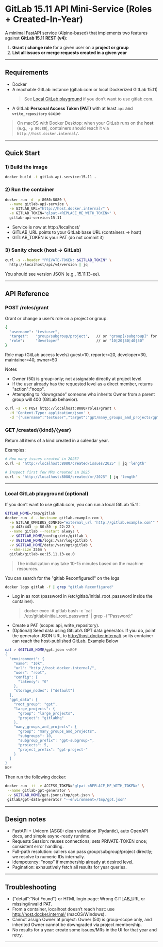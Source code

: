# GitLab 15.11 API Mini-Service (Roles + Created-In-Year)

A minimal FastAPI service (Alpine-based) that implements two features against **GitLab 15.11 REST (v4)**:

1. **Grant / change role** for a given user on a **project or group**
2. **List all issues or merge requests created in a given year**

---

## Requirements

- Docker
- A reachable GitLab instance (gitlab.com or local Dockerized GitLab 15.11)
  > See [Local GitLab playground](#local-gitlab-playground-optional) if you don’t want to use gitlab.com.
- A GitLab **Personal Access Token (PAT)** with at least `api` and `write_repository` scope

> On macOS with Docker Desktop: when your GitLab runs on the **host** (e.g., `-p 80:80`), containers should reach it via `http://host.docker.internal/`.

---

## Quick Start

### 1) Build the image

```bash
docker build -t gitlab-api-service:15.11 .
```

### 2) Run the container

```bash
docker run -d -p 8080:8080 \
  --name gitlab-api-service \
  -e GITLAB_URL="http://host.docker.internal/" \
  -e GITLAB_TOKEN="glpat-<REPLACE_ME_WITH_TOKEN>" \
  gitlab-api-service:15.11
```

- Service is now at http://localhost/
- GITLAB_URL points to your GitLab base URL (containers → host)
- GITLAB_TOKEN is your PAT (do not commit it)

### 3) Sanity check (host → GitLab)

```bash
curl -s --header "PRIVATE-TOKEN: $GITLAB_TOKEN" \
  http://localhost/api/v4/version | jq
```

You should see version JSON (e.g., 15.11.13-ee).

---

## API Reference

### POST /roles/grant

Grant or change a user’s role on a project or group.

```bash
{
  "username": "testuser",
  "target":   "group/subgroup/project",   // or "group[/subgroup]" for groups
  "role":     "developer"                 // or "10|20|30|40|50"
}
```

Role map (GitLab access levels)
guest=10, reporter=20, developer=30, maintainer=40, owner=50

Notes

- Owner (50) is group-only; not assignable directly at project level.
- If the user already has the requested level as a direct member, returns "action":"noop".
- Attempting to “downgrade” someone who inherits Owner from a parent group will 400 (GitLab behavior).

```bash
curl -s -X POST http://localhost:8080/roles/grant \
  -H 'Content-Type: application/json' \
  -d '{"username":"testuser","target":"gpt/many_groups_and_projects/gpt-subgroup-1/gpt-project-1","role":"developer"}' | jq .
```

### GET /created/{kind}/{year}

Return all items of a kind created in a calendar year.

Examples:

```bash
# How many issues created in 2025?
curl -s "http://localhost:8080/created/issues/2025" | jq 'length'

# Inspect first few MRs created in 2025
curl -s "http://localhost:8080/created/mr/2025" | jq 'length'
```

---

### Local GitLab playground (optional)

If you don’t want to use gitlab.com, you can run a local GitLab 15.11:

```bash
GITLAB_HOME=/tmp/gitlab
docker run -d --hostname gitlab.example.com \
  -e GITLAB_OMNIBUS_CONFIG="external_url 'http://gitlab.example.com'" \
  -p 443:443 -p 80:80 -p 22:22 \
  --name gitlab --restart always \
  -v $GITLAB_HOME/config:/etc/gitlab \
  -v $GITLAB_HOME/logs:/var/log/gitlab \
  -v $GITLAB_HOME/data:/var/opt/gitlab \
  --shm-size 256m \
  gitlab/gitlab-ee:15.11.13-ee.0
```

> The initialization may take 10-15 minutes based on the machine resources.

You can search for the "gitlab Reconfigured!" on the logs

```bash
docker logs gitlab -f | grep "gitlab Reconfigured"
```

- Log in as root (password in /etc/gitlab/initial_root_password inside the container).
  > docker exec -it gitlab bash -c 'cat /etc/gitlab/initial_root_password' | grep -i "Password:"
- Create a PAT (scope: api, write_repository).
- (Optional) Seed data using GitLab’s GPT data generator. If you do, point the generator JSON URL to http://host.docker.internal/ so its container can reach the host-published GitLab. Example Below

```bash
cat > $GITLAB_HOME/gpt.json <<EOF
{
  "environment": {
    "name": "10k",
    "url": "http://host.docker.internal/",
    "user": "root",
    "config": {
      "latency": "0"
    },
    "storage_nodes": ["default"]
  },
  "gpt_data": {
    "root_group": "gpt",
    "large_projects": {
      "group": "large_projects",
      "project": "gitlabhq"
    },
    "many_groups_and_projects": {
      "group": "many_groups_and_projects",
      "subgroups": 10,
      "subgroup_prefix": "gpt-subgroup-",
      "projects": 5,
      "project_prefix": "gpt-project-"
    }
  }
}
EOF
```

Then run the following docker:

```bash
docker run -it -e ACCESS_TOKEN='glpat-<REPLACE_ME_WITH_TOKEN>' \
 --name gitlab-gpt-generator \
 -v $GITLAB_HOME/gpt.json:/tmp/gpt.json \
 gitlab/gpt-data-generator "--environment=/tmp/gpt.json"
```

---

## Design notes

- FastAPI + Uvicorn (ASGI): clean validation (Pydantic), auto OpenAPI docs, and simple async-ready runtime.
- Requests Session: reuses connections; sets PRIVATE-TOKEN once; consistent error handling.
- Full-path resolution: callers can pass group/subgroup/project directly; we resolve to numeric IDs internally.
- Idempotency: “noop” if membership already at desired level.
- Pagination: exhaustively fetch all results for year queries.

---

## Troubleshooting

- {"detail":"Not Found"} or HTML login page: Wrong GITLAB_URL or missing/invalid PAT.
- From a container, localhost doesn’t reach host: use http://host.docker.internal/ (macOS/Windows).
- Cannot assign Owner at project: Owner (50) is group-scope only, and inherited Owner cannot be downgraded via project membership.
- No results for a year: create some issues/MRs in the UI for that year and retry.

---
